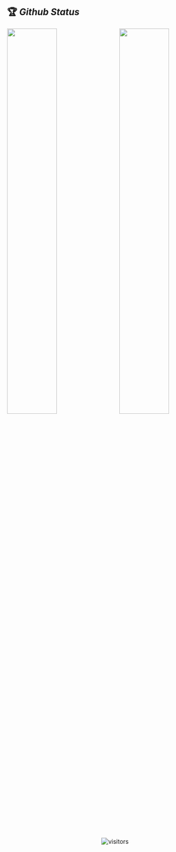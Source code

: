 

## 🏆 *Github Status*

<img  src="https://github-readme-stats.vercel.app/api?username=Nikitanishchal&show_icons=true&hide_border=true&theme=dark" width="48%" align="right" >
<img  src="https://github-readme-streak-stats.herokuapp.com/?user=Nikitanishchal&theme=dark" width="48%" >
<br>

<div align="center">
  
![visitors](https://visitor-badge.laobi.icu/badge?page_id=Nikitanishchal.Nikitanishchal)
</div>
